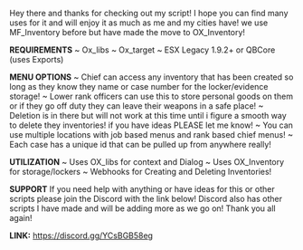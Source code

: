 Hey there and thanks for checking out my script! I hope you can find
many uses for it and will enjoy it as much as me and my cities have! we 
use MF_Inventory before but have made the move to OX_Inventory! 

**REQUIREMENTS**
~ Ox_libs
~ Ox_target
~ ESX Legacy 1.9.2+ or QBCore (uses Exports)

**MENU OPTIONS**
~ Chief can access any inventory that has been created so long as they 
know they name or case number for the locker/evidence storage! 
~ Lower rank officers can use this to store personal goods on them
or if they go off duty they can leave their weapons in a safe place! 
~ Deletion is in there but will not work at this time until i figure a 
smooth way to delete they inventories! if you have ideas PLEASE let me know!
~ You can use multiple locations with job based menus and rank 
based chief menus!
~ Each case has a unique id that can be pulled up from anywhere really!


**UTILIZATION**
~ Uses OX_libs for context and Dialog
~ Uses OX_Inventory for storage/lockers
~ Webhooks for Creating and Deleting Inventories!


**SUPPORT**
If you need help with anything or have ideas for this or other scripts 
please join the Discord with the link below! Discord also has other 
scripts I have made and will be adding more as we go on! Thank you all 
again!

**LINK:** https://discord.gg/YCsBGB58eg